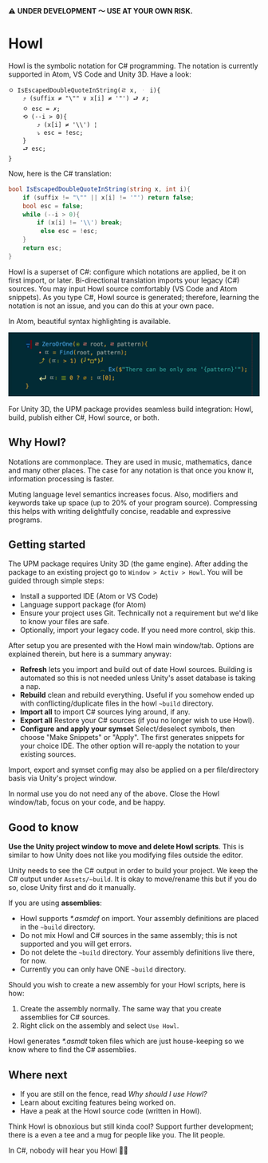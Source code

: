 ⚠️ **UNDER DEVELOPMENT 〜 USE AT YOUR OWN RISK.**

# Howl

Howl is the symbolic notation for C# programming. The notation is currently supported in Atom, VS Code and Unity 3D. Have a look:

```
ㅇ IsEscapedDoubleQuoteInString(ㄹ x, ᆞ i){
    ⤴ (suffix ≠ "\"" ∨ x[i] ≠ '"') ⮐ ✗;
    ㅇ esc = ✗;
    ⟲ (--i > 0){
        ⤴ (x[i] ≠ '\\') ¦
        ⤵ esc = !esc;
    }
    ⮐ esc;
}
```

Now, here is the C# translation:

```cs
bool IsEscapedDoubleQuoteInString(string x, int i){
    if (suffix != "\"" || x[i] != '"') return false;
    bool esc = false;
    while (--i > 0){
        if (x[i] != '\\') break;
         else esc = !esc;
    }
    return esc;
}
```

Howl is a superset of C#: configure which notations are applied, be it on first import, or later. 
Bi-directional translation imports your legacy (C#) sources.
You may input Howl source comfortably (VS Code and Atom snippets). As you type C#, Howl source is generated; therefore, learning the notation is not an issue, and you can do this at your own pace.

In Atom, beautiful syntax highlighting is available.

![Image](Documentation/Images/Howl-Sample-Dark.png?raw=true)

For Unity 3D, the UPM package provides seamless build integration: Howl, build, publish either C#, Howl source, or both.

## Why Howl?

Notations are commonplace. They are used in music, mathematics, dance and many other places. The case for any notation is that once you know it, information processing is faster.

Muting language level semantics increases focus. Also, modifiers and keywords take up space (up to 20% of your program source). Compressing this helps with writing delightfully concise, readable and expressive programs.

## Getting started

The UPM package requires Unity 3D (the game engine). After adding the package to an existing project go to `Window > Activ > Howl`. You will be guided through simple steps:

- Install a supported IDE (Atom or VS Code)
- Language support package (for Atom)
- Ensure your project uses Git. Technically not a requirement but we'd like to know your files are safe.
- Optionally, import your legacy code. If you need more control, skip this.

After setup you are presented with the Howl main window/tab. Options are explained therein, but here is a summary anyway:

- **Refresh** lets you import and build out of date Howl sources. Building is automated so this is not needed unless Unity's asset database is taking a nap.
- **Rebuild** clean and rebuild everything. Useful if you somehow ended up with conflicting/duplicate files in the howl `~build` directory.
- **Import all** to import C# sources lying around, if any.
- **Export all** Restore your C# sources (if you no longer wish to use Howl).
- **Configure and apply your symset** Select/deselect symbols, then choose "Make Snippets" or "Apply". The first generates snippets for your choice IDE. The other option will re-apply the notation to your existing sources.

Import, export and symset config may also be applied on a per file/directory basis via Unity's project window.

In normal use you do not need any of the above. Close the Howl window/tab, focus on your code, and be happy.

## Good to know

**Use the Unity project window to move and delete Howl scripts**. This is similar to how Unity does not like you modifying files outside the editor.

Unity needs to see the C# output in order to build your project. We keep the C# output under `Assets/~build`. It is okay to move/rename this but if you do so, close Unity first and do it manually.

If you are using **assemblies**:

- Howl supports *\*.asmdef* on import. Your assembly definitions are placed in the `~build` directory.
- Do not mix Howl and C# sources in the same assembly; this is not supported and you will get errors.
- Do not delete the `~build` directory. Your assembly definitions live there, for now.
- Currently you can only have ONE `~build` directory.

Should you wish to create a new assembly for your Howl scripts, here is how:

1) Create the assembly normally. The same way that you create assemblies for C# sources.
2) Right click on the assembly and select `Use Howl`.

Howl generates *\*.asmdt* token files which are just house-keeping so we know where to find the C# assemblies.

## Where next

- If you are still on the fence, read *Why should I use Howl?*
- Learn about exciting features being worked on.
- Have a peak at the Howl source code (written in Howl).

Think Howl is obnoxious but still kinda cool? Support further development; there is a even a tee and a mug for people like you. The lit people.

In C#, nobody will hear you Howl 🖖🏼
